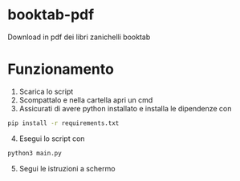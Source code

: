 # booktab-pdf
Download in pdf dei libri zanichelli booktab

# Funzionamento
1. Scarica lo script
2. Scompattalo e nella cartella apri un cmd
3. Assicurati di avere python installato e installa le dipendenze con    
```bash
pip install -r requirements.txt
```
4. Esegui lo script con 
```bash
python3 main.py
```
5. Segui le istruzioni a schermo
